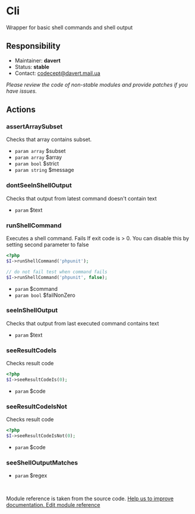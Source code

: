 # Cli


Wrapper for basic shell commands and shell output

## Responsibility
* Maintainer: **davert**
* Status: **stable**
* Contact: codecept@davert.mail.ua

*Please review the code of non-stable modules and provide patches if you have issues.*


## Actions

### assertArraySubset
 
Checks that array contains subset.

 * `param array`  $subset
 * `param array`  $array
 * `param bool`   $strict
 * `param string` $message


### dontSeeInShellOutput
 
Checks that output from latest command doesn't contain text

 * `param` $text



### runShellCommand
 
Executes a shell command.
Fails If exit code is > 0. You can disable this by setting second parameter to false

```php
<?php
$I->runShellCommand('phpunit');

// do not fail test when command fails
$I->runShellCommand('phpunit', false);
```

 * `param` $command
 * `param bool` $failNonZero


### seeInShellOutput
 
Checks that output from last executed command contains text

 * `param` $text


### seeResultCodeIs
 
Checks result code

```php
<?php
$I->seeResultCodeIs(0);
```

 * `param` $code


### seeResultCodeIsNot
 
Checks result code

```php
<?php
$I->seeResultCodeIsNot(0);
```

 * `param` $code


### seeShellOutputMatches
 
 * `param` $regex

<p>&nbsp;</p><div class="alert alert-warning">Module reference is taken from the source code. <a href="https://github.com/Codeception/Codeception/tree/2.3/src/Codeception/Module/Cli.php">Help us to improve documentation. Edit module reference</a></div>
